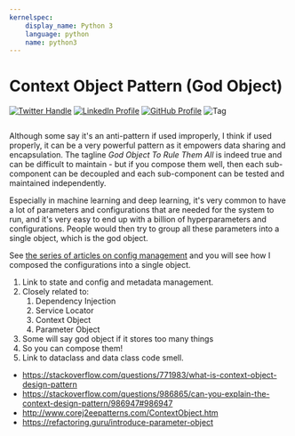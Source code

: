 ```yaml
---
kernelspec:
    display_name: Python 3
    language: python
    name: python3
---
```


# Context Object Pattern (God Object)

[![Twitter Handle](https://img.shields.io/badge/Twitter-@gaohongnan-blue?style=social&logo=twitter)](https://twitter.com/gaohongnan)
[![LinkedIn Profile](https://img.shields.io/badge/@gaohongnan-blue?style=social&logo=linkedin)](https://linkedin.com/in/gao-hongnan)
[![GitHub Profile](https://img.shields.io/badge/GitHub-gao--hongnan-lightgrey?style=social&logo=github)](https://github.com/gao-hongnan)
![Tag](https://img.shields.io/badge/Tag-Organized_Chaos-orange)

```{contents}
```

Although some say it's an anti-pattern if used improperly, I think if used
properly, it can be a very powerful pattern as it empowers data sharing and
encapsulation. The tagline _God Object To Rule Them All_ is indeed true and can
be difficult to maintain - but if you compose them well, then each sub-component
can be decoupled and each sub-component can be tested and maintained
independently.

Especially in machine learning and deep learning, it's very common to have a lot
of parameters and configurations that are needed for the system to run, and it's
very easy to end up with a billion of hyperparameters and configurations. People
would then try to group all these parameters into a single object, which is the
god object.

See
[the series of articles on config management](../config_management/concept.md)
and you will see how I composed the configurations into a single object.

1. Link to state and config and metadata management.
2. Closely related to:
    1. Dependency Injection
    2. Service Locator
    3. Context Object
    4. Parameter Object
3. Some will say god object if it stores too many things
4. So you can compose them!
5. Link to dataclass and data class code smell.

-   https://stackoverflow.com/questions/771983/what-is-context-object-design-pattern
-   https://stackoverflow.com/questions/986865/can-you-explain-the-context-design-pattern/986947#986947
-   http://www.corej2eepatterns.com/ContextObject.htm
-   https://refactoring.guru/introduce-parameter-object

